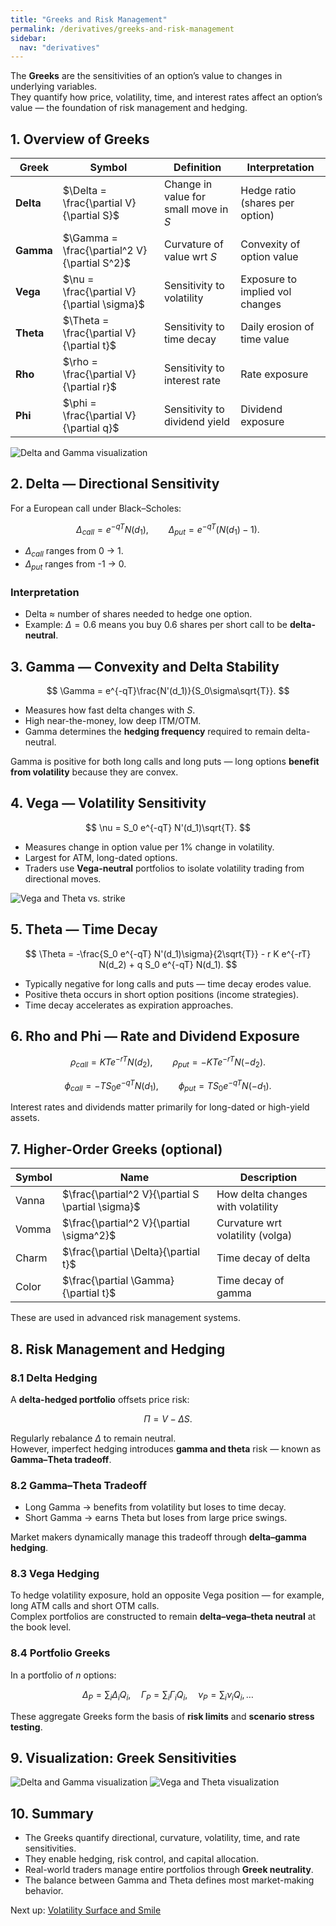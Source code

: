 ```yaml
---
title: "Greeks and Risk Management"
permalink: /derivatives/greeks-and-risk-management
sidebar:
  nav: "derivatives"
---
```


The **Greeks** are the sensitivities of an option’s value to changes in underlying variables.  
They quantify how price, volatility, time, and interest rates affect an option’s value — the foundation of risk management and hedging.

## 1. Overview of Greeks

| Greek | Symbol | Definition | Interpretation |
|--------|---------|-------------|----------------|
| **Delta** | $\Delta = \frac{\partial V}{\partial S}$ | Change in value for small move in $S$ | Hedge ratio (shares per option) |
| **Gamma** | $\Gamma = \frac{\partial^2 V}{\partial S^2}$ | Curvature of value wrt $S$ | Convexity of option value |
| **Vega** | $\nu = \frac{\partial V}{\partial \sigma}$ | Sensitivity to volatility | Exposure to implied vol changes |
| **Theta** | $\Theta = \frac{\partial V}{\partial t}$ | Sensitivity to time decay | Daily erosion of time value |
| **Rho** | $\rho = \frac{\partial V}{\partial r}$ | Sensitivity to interest rate | Rate exposure |
| **Phi** | $\phi = \frac{\partial V}{\partial q}$ | Sensitivity to dividend yield | Dividend exposure |

![Delta and Gamma visualization](imgs/greeks_delta_gamma.png)

## 2. Delta — Directional Sensitivity

For a European call under Black–Scholes:

$$
\Delta_{call} = e^{-qT} N(d_1), \qquad
\Delta_{put} = e^{-qT} (N(d_1) - 1).
$$

- $\Delta_{call}$ ranges from 0 → 1.  
- $\Delta_{put}$ ranges from -1 → 0.

### Interpretation

- Delta ≈ number of shares needed to hedge one option.  
- Example: $\Delta = 0.6$ means you buy 0.6 shares per short call to be **delta-neutral**.

## 3. Gamma — Convexity and Delta Stability

$$
\Gamma = e^{-qT}\frac{N'(d_1)}{S_0\sigma\sqrt{T}}.
$$

- Measures how fast delta changes with $S$.  
- High near-the-money, low deep ITM/OTM.  
- Gamma determines the **hedging frequency** required to remain delta-neutral.

Gamma is positive for both long calls and long puts — long options **benefit from volatility** because they are convex.

## 4. Vega — Volatility Sensitivity

$$
\nu = S_0 e^{-qT} N'(d_1)\sqrt{T}.
$$

- Measures change in option value per 1% change in volatility.  
- Largest for ATM, long-dated options.  
- Traders use **Vega-neutral** portfolios to isolate volatility trading from directional moves.

![Vega and Theta vs. strike](imgs/greeks_vega_theta.png)

## 5. Theta — Time Decay

$$
\Theta = -\frac{S_0 e^{-qT} N'(d_1)\sigma}{2\sqrt{T}} - r K e^{-rT} N(d_2) + q S_0 e^{-qT} N(d_1).
$$

- Typically negative for long calls and puts — time decay erodes value.  
- Positive theta occurs in short option positions (income strategies).  
- Time decay accelerates as expiration approaches.

## 6. Rho and Phi — Rate and Dividend Exposure

$$
\rho_{call} = K T e^{-rT} N(d_2), \qquad
\rho_{put} = -K T e^{-rT} N(-d_2).
$$

$$
\phi_{call} = -T S_0 e^{-qT} N(d_1), \qquad
\phi_{put} = T S_0 e^{-qT} N(-d_1).
$$

Interest rates and dividends matter primarily for long-dated or high-yield assets.

## 7. Higher-Order Greeks (optional)

| Symbol | Name | Description |
|---------|------|-------------|
| $\text{Vanna}$ | $\frac{\partial^2 V}{\partial S \partial \sigma}$ | How delta changes with volatility |
| $\text{Vomma}$ | $\frac{\partial^2 V}{\partial \sigma^2}$ | Curvature wrt volatility (volga) |
| $\text{Charm}$ | $\frac{\partial \Delta}{\partial t}$ | Time decay of delta |
| $\text{Color}$ | $\frac{\partial \Gamma}{\partial t}$ | Time decay of gamma |

These are used in advanced risk management systems.

## 8. Risk Management and Hedging

### 8.1 Delta Hedging

A **delta-hedged portfolio** offsets price risk:

$$
\Pi = V - \Delta S.
$$

Regularly rebalance $\Delta$ to remain neutral.  
However, imperfect hedging introduces **gamma and theta** risk — known as **Gamma–Theta tradeoff**.

### 8.2 Gamma–Theta Tradeoff

- Long Gamma → benefits from volatility but loses to time decay.  
- Short Gamma → earns Theta but loses from large price swings.

Market makers dynamically manage this tradeoff through **delta–gamma hedging**.

### 8.3 Vega Hedging

To hedge volatility exposure, hold an opposite Vega position — for example, long ATM calls and short OTM calls.  
Complex portfolios are constructed to remain **delta–vega–theta neutral** at the book level.

### 8.4 Portfolio Greeks

In a portfolio of $n$ options:

$$
\Delta_P = \sum_i \Delta_i Q_i, \quad
\Gamma_P = \sum_i \Gamma_i Q_i, \quad
\nu_P = \sum_i \nu_i Q_i, \dots
$$

These aggregate Greeks form the basis of **risk limits** and **scenario stress testing**.

## 9. Visualization: Greek Sensitivities

![Delta and Gamma visualization](imgs/greeks_delta_gamma.png)
![Vega and Theta visualization](imgs/greeks_vega_theta.png)

## 10. Summary

- The Greeks quantify directional, curvature, volatility, time, and rate sensitivities.  
- They enable hedging, risk control, and capital allocation.  
- Real-world traders manage entire portfolios through **Greek neutrality**.  
- The balance between Gamma and Theta defines most market-making behavior.

Next up: [Volatility Surface and Smile](volatility-surface-and-smile.md)
